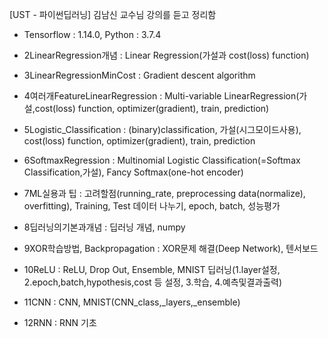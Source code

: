 [UST - 파이썬딥러닝] 김남신 교수님 강의를 듣고 정리함
- Tensorflow : 1.14.0, Python : 3.7.4 
- 2LinearRegression개념 
  : Linear Regression(가설과 cost(loss) function)
  
- 3LinearRegressionMinCost 
  : Gradient descent algorithm
  
- 4여러개FeatureLinearRegression 
  : Multi-variable LinearRegression(가설,cost(loss) function, optimizer(gradient), train, prediction)
  
- 5Logistic_Classification 
  : (binary)classification, 가설(시그모이드사용), cost(loss) function, optimizer(gradient), train, prediction
  
- 6SoftmaxRegression 
  : Multinomial Logistic Classification(=Softmax Classification,가설), Fancy Softmax(one-hot encoder)
  
- 7ML실용과 팁 
  : 고려할점(running_rate, preprocessing data(normalize), overfitting), Training, Test 데이터 나누기, epoch, batch, 성능평가
  
- 8딥러닝의기본과개념 
  : 딥러닝 개념, numpy  
  
- 9XOR학습방법, Backpropagation 
  : XOR문제 해결(Deep Network), 텐서보드
  
- 10ReLU 
  : ReLU, Drop Out, Ensemble, MNIST 딥러닝(1.layer설정, 2.epoch,batch,hypothesis,cost 등 설정, 3.학습, 4.예측및결과출력)
  
- 11CNN
  : CNN, MNIST(CNN_class,_layers,_ensemble)

- 12RNN
  : RNN 기초
